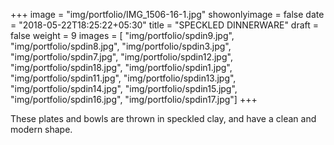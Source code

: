 +++
image = "img/portfolio/IMG_1506-16-1.jpg"
showonlyimage = false
date = "2018-05-22T18:25:22+05:30"
title = "SPECKLED DINNERWARE"
draft = false
weight = 9
images = [ "img/portfolio/spdin9.jpg", "img/portfolio/spdin8.jpg", "img/portfolio/spdin3.jpg", "img/portfolio/spdin7.jpg", "img/portfolio/spdin12.jpg", "img/portfolio/spdin18.jpg", "img/portfolio/spdin1.jpg", "img/portfolio/spdin11.jpg", "img/portfolio/spdin13.jpg", "img/portfolio/spdin14.jpg", "img/portfolio/spdin15.jpg", "img/portfolio/spdin16.jpg", "img/portfolio/spdin17.jpg"]
+++
<!--more-->

These plates and bowls are thrown in speckled clay, and have a clean and modern shape.